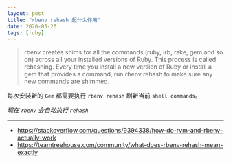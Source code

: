 ```yaml
---
layout: post
title: "rbenv rehash 起什么作用"
date: 2020-05-26
tags: [ruby]
---
```


> rbenv creates shims for all the commands (ruby, irb, rake, gem and so on) across all your installed versions of Ruby. This process is called rehashing. Every time you install a new version of Ruby or install a gem that provides a command, run rbenv rehash to make sure any new commands are shimmed.

每次安装新的 `Gem` 都需要执行 `rbenv rehash` 刷新当前 `shell commands`。

*现在 `rbenv` 会自动执行 `rehash`*

---

* https://stackoverflow.com/questions/9394338/how-do-rvm-and-rbenv-actually-work
* https://teamtreehouse.com/community/what-does-rbenv-rehash-mean-exactly